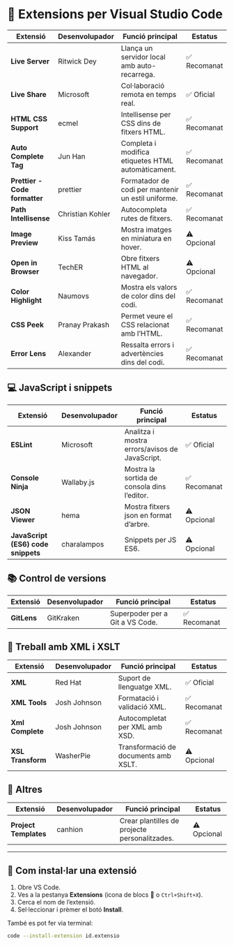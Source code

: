 # 🧩 Extensions per Visual Studio Code

| Extensió                         | Desenvolupador       | Funció principal                                       | Estatus        |
|----------------------------------|----------------------|--------------------------------------------------------|----------------|
| **Live Server**                  | Ritwick Dey          | Llança un servidor local amb auto-recarrega.           | ✅ Recomanat  |
| **Live Share**                   | Microsoft            | Col·laboració remota en temps real.                    | ✅ Oficial    |
| **HTML CSS Support**             | ecmel                | Intellisense per CSS dins de fitxers HTML.             | ✅ Recomanat  |
| **Auto Complete Tag**            | Jun Han              | Completa i modifica etiquetes HTML automàticament.     | ✅ Recomanat  |
| **Prettier - Code formatter**    | prettier             | Formatador de codi per mantenir un estil uniforme.     | ✅ Recomanat  |
| **Path Intellisense**            | Christian Kohler     | Autocompleta rutes de fitxers.                         | ✅ Recomanat  |
| **Image Preview**                | Kiss Tamás           | Mostra imatges en miniatura en hover.                  | ⚠️ Opcional   |
| **Open in Browser**              | TechER               | Obre fitxers HTML al navegador.                        | ⚠️ Opcional   |
| **Color Highlight**              | Naumovs              | Mostra els valors de color dins del codi.              | ✅ Recomanat  |
| **CSS Peek**                     | Pranay Prakash       | Permet veure el CSS relacionat amb l’HTML.             | ✅ Recomanat  |
| **Error Lens**                   | Alexander            | Ressalta errors i advertències dins del codi.          | ✅ Recomanat  |

## 💻 JavaScript i snippets

| Extensió                                | Desenvolupador         | Funció principal                               | Estatus       |
|-----------------------------------------|------------------------|------------------------------------------------|-------------- |
| **ESLint**                              | Microsoft              | Analitza i mostra errors/avisos de JavaScript. | ✅ Oficial   |
| **Console Ninja**                       | Wallaby.js             | Mostra la sortida de consola dins l’editor.    | ✅ Recomanat |
| **JSON Viewer**                         | hema                   | Mostra fitxers json en format d’arbre.         | ⚠️ Opcional  |
| **JavaScript (ES6) code snippets**      | charalampos            | Snippets per JS ES6.                           | ⚠️ Opcional  |

## 📚 Control de versions

| Extensió       | Desenvolupador  | Funció principal                             | Estatus     |
|----------------|------------------|----------------------------------------------|-------------|
| **GitLens**    | GitKraken        | Superpoder per a Git a VS Code.              | ✅ Recomanat |

## 🧾 Treball amb XML i XSLT

| Extensió             | Desenvolupador | Funció principal                                 | Estatus     |
|----------------------|----------------|--------------------------------------------------|-------------|
| **XML**              | Red Hat        | Suport de llenguatge XML.                        | ✅ Oficial   |
| **XML Tools**        | Josh Johnson   | Formatació i validació XML.                      | ✅ Recomanat |
| **Xml Complete**     | Josh Johnson   | Autocompletat per XML amb XSD.                   | ✅ Recomanat |
| **XSL Transform**    | WasherPie      | Transformació de documents amb XSLT.             | ⚠️ Opcional  |

## 🧩 Altres

| Extensió             | Desenvolupador | Funció principal                                 | Estatus     |
|----------------------|----------------|--------------------------------------------------|-------------|
| **Project Templates**| canhion        | Crear plantilles de projecte personalitzades.    | ⚠️ Opcional |


---

## 🔽 Com instal·lar una extensió

1. Obre VS Code.
2. Ves a la pestanya **Extensions** (icona de blocs 🧩 o `Ctrl+Shift+X`).
3. Cerca el nom de l’extensió.
4. Sel·leccionar i prèmer el botó **Install**.

També es pot fer via terminal:

```bash
code --install-extension id.extensio
```